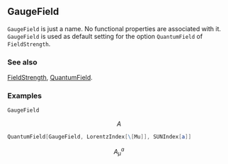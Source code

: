```mathematica
 
```

## GaugeField

`GaugeField` is just a name. No functional properties are associated with it. `GaugeField` is used as default setting for the option `QuantumField` of `FieldStrength`.

### See also

[FieldStrength](FieldStrength), [QuantumField](QuantumField).

### Examples

```mathematica
GaugeField
```

$$A$$

```mathematica
QuantumField[GaugeField, LorentzIndex[\[Mu]], SUNIndex[a]]
```

$$A_{\mu }^a$$